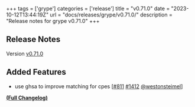 +++
tags = ['grype']
categories = ['release']
title = "v0.71.0"
date = "2023-10-12T13:44:19Z"
url = "docs/releases/grype/v0.71.0/"
description = "Release notes for grype v0.71.0"
+++

## Release Notes

Version [v0.71.0](https://github.com/anchore/grype/releases/tag/v0.71.0)

## Added Features

- use ghsa to improve matching for cpes [[#811](https://github.com/anchore/grype/issues/811) [#1412](https://github.com/anchore/grype/pull/1412) [@westonsteimel](https://github.com/westonsteimel)]

**[(Full Changelog)](https://github.com/anchore/grype/compare/v0.70.0...v0.71.0)**
